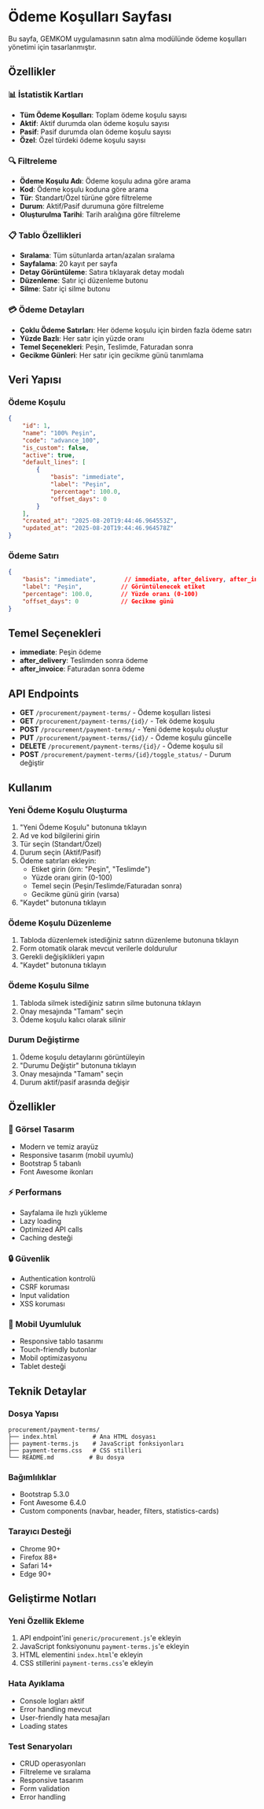 # Ödeme Koşulları Sayfası

Bu sayfa, GEMKOM uygulamasının satın alma modülünde ödeme koşulları yönetimi için tasarlanmıştır.

## Özellikler

### 📊 İstatistik Kartları
- **Tüm Ödeme Koşulları**: Toplam ödeme koşulu sayısı
- **Aktif**: Aktif durumda olan ödeme koşulu sayısı
- **Pasif**: Pasif durumda olan ödeme koşulu sayısı
- **Özel**: Özel türdeki ödeme koşulu sayısı

### 🔍 Filtreleme
- **Ödeme Koşulu Adı**: Ödeme koşulu adına göre arama
- **Kod**: Ödeme koşulu koduna göre arama
- **Tür**: Standart/Özel türüne göre filtreleme
- **Durum**: Aktif/Pasif durumuna göre filtreleme
- **Oluşturulma Tarihi**: Tarih aralığına göre filtreleme

### 📋 Tablo Özellikleri
- **Sıralama**: Tüm sütunlarda artan/azalan sıralama
- **Sayfalama**: 20 kayıt per sayfa
- **Detay Görüntüleme**: Satıra tıklayarak detay modalı
- **Düzenleme**: Satır içi düzenleme butonu
- **Silme**: Satır içi silme butonu

### 💳 Ödeme Detayları
- **Çoklu Ödeme Satırları**: Her ödeme koşulu için birden fazla ödeme satırı
- **Yüzde Bazlı**: Her satır için yüzde oranı
- **Temel Seçenekleri**: Peşin, Teslimde, Faturadan sonra
- **Gecikme Günleri**: Her satır için gecikme günü tanımlama

## Veri Yapısı

### Ödeme Koşulu
```json
{
    "id": 1,
    "name": "100% Peşin",
    "code": "advance_100",
    "is_custom": false,
    "active": true,
    "default_lines": [
        {
            "basis": "immediate",
            "label": "Peşin",
            "percentage": 100.0,
            "offset_days": 0
        }
    ],
    "created_at": "2025-08-20T19:44:46.964553Z",
    "updated_at": "2025-08-20T19:44:46.964578Z"
}
```

### Ödeme Satırı
```json
{
    "basis": "immediate",        // immediate, after_delivery, after_invoice
    "label": "Peşin",           // Görüntülenecek etiket
    "percentage": 100.0,        // Yüzde oranı (0-100)
    "offset_days": 0            // Gecikme günü
}
```

## Temel Seçenekleri

- **immediate**: Peşin ödeme
- **after_delivery**: Teslimden sonra ödeme
- **after_invoice**: Faturadan sonra ödeme

## API Endpoints

- **GET** `/procurement/payment-terms/` - Ödeme koşulları listesi
- **GET** `/procurement/payment-terms/{id}/` - Tek ödeme koşulu
- **POST** `/procurement/payment-terms/` - Yeni ödeme koşulu oluştur
- **PUT** `/procurement/payment-terms/{id}/` - Ödeme koşulu güncelle
- **DELETE** `/procurement/payment-terms/{id}/` - Ödeme koşulu sil
- **POST** `/procurement/payment-terms/{id}/toggle_status/` - Durum değiştir

## Kullanım

### Yeni Ödeme Koşulu Oluşturma
1. "Yeni Ödeme Koşulu" butonuna tıklayın
2. Ad ve kod bilgilerini girin
3. Tür seçin (Standart/Özel)
4. Durum seçin (Aktif/Pasif)
5. Ödeme satırları ekleyin:
   - Etiket girin (örn: "Peşin", "Teslimde")
   - Yüzde oranı girin (0-100)
   - Temel seçin (Peşin/Teslimde/Faturadan sonra)
   - Gecikme günü girin (varsa)
6. "Kaydet" butonuna tıklayın

### Ödeme Koşulu Düzenleme
1. Tabloda düzenlemek istediğiniz satırın düzenleme butonuna tıklayın
2. Form otomatik olarak mevcut verilerle doldurulur
3. Gerekli değişiklikleri yapın
4. "Kaydet" butonuna tıklayın

### Ödeme Koşulu Silme
1. Tabloda silmek istediğiniz satırın silme butonuna tıklayın
2. Onay mesajında "Tamam" seçin
3. Ödeme koşulu kalıcı olarak silinir

### Durum Değiştirme
1. Ödeme koşulu detaylarını görüntüleyin
2. "Durumu Değiştir" butonuna tıklayın
3. Onay mesajında "Tamam" seçin
4. Durum aktif/pasif arasında değişir

## Özellikler

### 🎨 Görsel Tasarım
- Modern ve temiz arayüz
- Responsive tasarım (mobil uyumlu)
- Bootstrap 5 tabanlı
- Font Awesome ikonları

### ⚡ Performans
- Sayfalama ile hızlı yükleme
- Lazy loading
- Optimized API calls
- Caching desteği

### 🔒 Güvenlik
- Authentication kontrolü
- CSRF koruması
- Input validation
- XSS koruması

### 📱 Mobil Uyumluluk
- Responsive tablo tasarımı
- Touch-friendly butonlar
- Mobil optimizasyonu
- Tablet desteği

## Teknik Detaylar

### Dosya Yapısı
```
procurement/payment-terms/
├── index.html          # Ana HTML dosyası
├── payment-terms.js    # JavaScript fonksiyonları
├── payment-terms.css   # CSS stilleri
└── README.md          # Bu dosya
```

### Bağımlılıklar
- Bootstrap 5.3.0
- Font Awesome 6.4.0
- Custom components (navbar, header, filters, statistics-cards)

### Tarayıcı Desteği
- Chrome 90+
- Firefox 88+
- Safari 14+
- Edge 90+

## Geliştirme Notları

### Yeni Özellik Ekleme
1. API endpoint'ini `generic/procurement.js`'e ekleyin
2. JavaScript fonksiyonunu `payment-terms.js`'e ekleyin
3. HTML elementini `index.html`'e ekleyin
4. CSS stillerini `payment-terms.css`'e ekleyin

### Hata Ayıklama
- Console logları aktif
- Error handling mevcut
- User-friendly hata mesajları
- Loading states

### Test Senaryoları
- CRUD operasyonları
- Filtreleme ve sıralama
- Responsive tasarım
- Form validation
- Error handling
